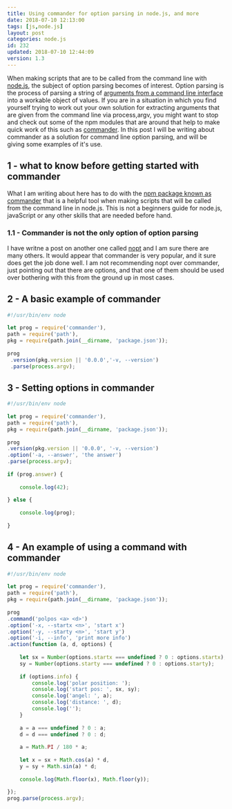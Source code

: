 ```yaml
---
title: Using commander for option parsing in node.js, and more
date: 2018-07-10 12:13:00
tags: [js,node.js]
layout: post
categories: node.js
id: 232
updated: 2018-07-10 12:44:09
version: 1.3
---
```


When making scripts that are to be called from the command line with [node.js](https://nodejs.org/en/), the subject of option parsing becomes of interest. Option parsing is the process of parsing a string of [arguments from a command line interface](https://en.wikipedia.org/wiki/Command-line_argument#Arguments) into a workable object of values. If you are in a situation in which you find yourself trying to work out your own solution for extracting arguments that are given from the command line via process,argv, you might want to stop and check out some of the npm modules that are around that help to make quick work of this such as [commander](https://www.npmjs.com/package/commander). In this post I will be writing about commander as a solution for command line option parsing, and will be giving some examples of it's use.

<!-- more -->

## 1 - what to know before getting started with commander

What I am writing about here has to do with the [npm package known as commander](https://www.npmjs.com/package/commander) that is a helpful tool when making scripts that will be called from the command line in node.js. This is not a beginners guide for node.js, javaScript or any other skills that are needed before hand.

### 1.1 - Commander is not the only option of option parsing

I have writne a post on another one called [nopt](/2017/05/05/nodejs-nopt/) and I am sure there are many others. It would appear that commander is very popular, and it sure does get the job done well. I am not recommending nopt over commander, just pointing out that there are options, and that one of them should be used over bothering with this from the ground up in most cases.

## 2 - A basic example of commander

```js
#!/usr/bin/env node
 
let prog = require('commander'),
path = require('path'),
pkg = require(path.join(__dirname, 'package.json'));
 
prog
 .version(pkg.version || '0.0.0','-v, --version')
 .parse(process.argv);
```

## 3 - Setting options in commander

```js
#!/usr/bin/env node
 
let prog = require('commander'),
path = require('path'),
pkg = require(path.join(__dirname, 'package.json'));
 
prog
.version(pkg.version || '0.0.0', '-v, --version')
.option('-a, --answer', 'the answer')
.parse(process.argv);
 
if (prog.answer) {
 
    console.log(42);
 
} else {
 
    console.log(prog);
 
}
```


## 4 - An example of using a command with commander


```js
#!/usr/bin/env node
 
let prog = require('commander'),
path = require('path'),
pkg = require(path.join(__dirname, 'package.json'));
 
prog
.command('polpos <a> <d>')
.option('-x, --startx <n>', 'start x')
.option('-y, --starty <n>', 'start y')
.option('-i, --info', 'print more info')
.action(function (a, d, options) {
 
    let sx = Number(options.startx === undefined ? 0 : options.startx),
    sy = Number(options.starty === undefined ? 0 : options.starty);
 
    if (options.info) {
        console.log('polar position: ');
        console.log('start pos: ', sx, sy);
        console.log('angel: ', a);
        console.log('distance: ', d);
        console.log('');
    }
 
    a = a === undefined ? 0 : a;
    d = d === undefined ? 0 : d;
 
    a = Math.PI / 180 * a;
 
    let x = sx + Math.cos(a) * d,
    y = sy + Math.sin(a) * d;
 
    console.log(Math.floor(x), Math.floor(y));
 
});
prog.parse(process.argv);
```